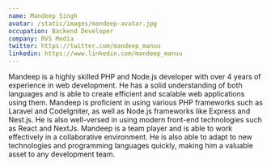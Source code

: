 ```yaml
---
name: Mandeep Singh
avatar: /static/images/mandeep-avatar.jpg
occupation: Backend Developer
company: RVS Media
twitter: https://twitter.com/mandeep_manuu
linkedin: https://www.linkedin.com/mandeep_manuu
---
```


Mandeep is a highly skilled PHP and Node.js developer with over 4 years of experience in web development. He has a solid understanding of both languages and is able to create efficient and scalable web applications using them. Mandeep is proficient in using various PHP frameworks such as Laravel and CodeIgniter, as well as Node.js frameworks like Express and Nest.js. He is also well-versed in using modern front-end technologies such as React and NextJs. Mandeep is a team player and is able to work effectively in a collaborative environment. He is also able to adapt to new technologies and programming languages quickly, making him a valuable asset to any development team.
